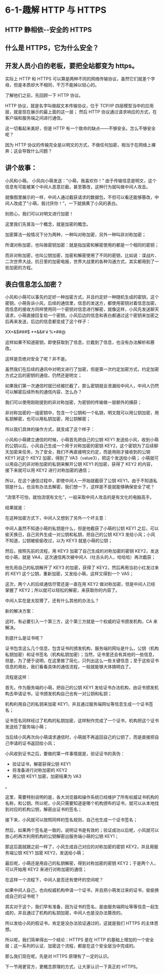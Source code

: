# 6-1-趣解 HTTP 与 HTTPS

## HTTP 静相依--安全的 HTTPS

## 什么是 HTTPS，它为什么安全？

## 开发人员小白的老板，要把全站都变为 https。

实际上 HTTP 和 HTTPS 可以算是两种不同的网络传输协议，虽然它们就差个字母，但是本质却大不相同，干万不能掉以轻心的。

了解他们之前，先回顾一下 HTTP 协议。

HTTP 协议，就是名字叫做超文本传输协议，位于 TCP/IP 四层模型当中的应用层，就是现在展示的最上面的这一层；
然后 HTTP 协议通过请求响应的方式，在客户端和服务端之间进行通信。

这一切看起来美好，但是 HTTP 有一个致命的缺点——不够安全。怎么不够安全呢？

因为 HTTP 协议的传输完全是以明文的方式，不做任何加密，相当于在网络上裸奔；这会导致什么问题？

## 讲个故事：

小风和小萌。
小风向小萌发送：“小萌，我喜欢你！”
由于传输信息是明文，这个信息有可能被某个中间人恶意拦截，甚至篡改，这种行为就叫做中间人攻击。

就像图里展示的一样，中间人通过截获请求的数据包，不但可以看还能够篡改，中间人改成了“小萌，我讨厌你！”，一下就搞黄了小风的表白。

别担心，我们可以对明文进行加密！

这里我们先普及一个概念，就是加密的概念。

加密算法一般情况下分为两种，一种叫对称加密，另外一种叫非对称加密；

所谓对称加密，也叫做密钥加密：就是指加密和解密使用的都是一个相同的密钥；

而非对称加密，也叫公钥加密，加密和解密使用了不同的密钥，比如说：谍战片、二次世界大战，抗日里的加密电报，世界大战里的各种沟通方式，其实都用到了一些加密的方程。

## 表白信息怎么加密？

小风和小萌可以事先约定好一种加密方式，并且约定好一种随机生成的密钥，这个密钥，小萌告诉小风，后续的通信里，信息的发送方，都使用密钥对着信息加密，而信息的接收方同样使用同一个密钥对信息进行解密，就像这样，小风先发送聊天请求，小萌直接回复给一个密钥，小风后边的信息和表白都通过这个密钥来加密之后再来发送，后边的信息都变成了这个样子：

XX*&$$%$###$
\*\*&&#￥%*##@

这样如果不知道密钥，即使获取到了信息，拦截到了信息，也没有办法解析和篡改。

这样是否绝对安全了呢？并不是。

虽然我们在后续的通讯中对明文进行了加密，但是第一次约定加密方式，约定加密方式之后的密钥的通信，仍然还是明文；

如果我们第一次通信时就已经被拦截了，那么密钥就会泄漏给中间人，中间人仍然可以解密后续所有的通信内容，怎么办？

我们可以使用刚刚提到的非对称加密，为密钥的传输做一层额外的捕获；

非对称加密的一组密钥中，包含一个公钥和一个私钥，明文既可以用公钥加密，用私钥解密，也可以用私钥加密，用公钥解密；

所以我们具体的操作方式，就变成了这个样子：

小风和小萌建立通信的时候，小萌首先把自己的公钥 KEY1 发送给小风，收到小萌的公钥以后，小风自己生成一个用于对称加密的密钥 KEY2，这个密钥为了后续聊天加密来任务，为了安全，我们不再直接明文约定，而是用刚才接收到的公钥 KEY1 对这个 KEY2 加密，得到了 VA3（value3），把这个发送给小萌；
小萌就可以用自己的非对称加密的私钥来解开公钥 KEY1 的加密，获得了 KEY2 的内容，接下来就可以用 KEY2 进行对称加密的通信；

所以，在这个通信过程中，即使中间人一开始就截获了公钥 KEY1，由于不知道私钥是什么，也没有办法去解密，我们想一下，这样是不是就能够确保安全了呢？

“流氓不可怕，就怕流氓有文化”，一般采取中间人攻击的是有文化的电脑高手。

结果就是：

在这种加密方式下，中间人又想到了另外一个坏主意：

中间人虽然不知道小萌的私钥是什么，但是他截获了小萌的公钥 KEY1 之后，可以偷天换日，自己另外生成一对公钥和私钥，把自己的公钥 KEY3 发给小风；小风不知道，公钥被偷偷改过，以为 KEY3 就是小萌的公钥；

然后，按照先前的流程，用 KEY3 加密了自己生成的对称加密的密钥 KEY2，发送给小萌，就是 VA4，这次通信再次被中间人（吐舌头的人，哈哈哈）再次截获；

他先用自己的私钥解开了 KEY3 的加密，获得了 KEY2，然后再用当初小红发过来的 KEY1 这个公钥，重新加密，又发给小萌，这样又得到一个 VA5；

这次，两个人的后续通信尽管还是一直在用 KEY2 做对称加密，但是中间人已经掌握了 KEY2；所以就可以轻松的解密，来获取你的内容了。

中间人实在是太狡猾了，还有什么其他的办法么？

新的解决方案：

这时，有必要引入一个第三方，这个第三方就是一个权威的证书颁发机构，CA 来解决。

到底什么是证书呢？

证书包含这么几个信息，包含证书的颁发机构，服务端的网址是什么，公钥（机构私钥加密）和证书签名（机构私钥加密）；当然，证书里还会有其他的一些信息，但是，为了便于说明，在这里做了简化，只列出这么一些关键信息；至于这些证书信息的用处，我们看看具体的通信流程，一般就能够大体搞明白了。

流程是这样：

首先，作为服务端的小萌，把自己的公钥 KEY1 发给证书办法机构，由证书颁发机构去申请证书，证书颁发机构自己也有一对公钥和私钥；

机构利用自己的私钥来加密 KEY1，并且通过服务端网址等信息生成一个证书签名；

证书签名同样经过了机构的私钥加密，这样制作完成了一个证书，机构把这个证书发送给了服务端小萌；

当后续小风再次向小萌请求通信时，小萌就不再返回自己的公钥了，而是直接把自己申请的证书返回给小风；

小风收到证书之后，要做的第一件事情就是，验证证书的真伪：

- 验证证书，解密获得公钥 KEY1
- 将准备进行对称加密的 KEY2
- 用公钥 KEY1 加密，加密结果为 VA3

。

这里，需要特别说明的是，各大浏览器和操作系统已经维护了所有权威证书机构的名称，和公钥。所以呢，小风只需要知道是哪个机构颁布的证书，就可以从本地找到对应的机构公钥，解密出证书的签名；

接下来，小风就可以按照同样的签名规则，自己也生成一个证书签名；

然后，如果两个签名是一致的，说明证书是有效的；验证成功以后呢，小风就可以放心的再次利用机构的公钥解密出服务端小萌的公钥 KEY1；

那这后面就跟之前一样了，小风生成自己对应的对称加密的密钥 KEY2，并且用服务端公钥 KEY1 加密 KEY2，发送给小萌；

最后呢，小萌还是用自己的私钥解密，得到对称加密的密钥 KEY2；于是两个人，可以开始用 KEY2 来进行对称加密的通信；

在这样一个流程下，中间人是否还有使坏的空间呢？

如果中间人自己，也向权威机构申请一个证书，并且把小萌发过来的证书，偷偷换成自己的证书呢？

其实对于这个，我们早有准备，因为证书的签名，是由服务端网址等等信息一起生成的，并且通过了机构的私钥加密，中间人也是没办法篡改的。

所以发给小风的假证书，肯定是没办法验证通过的，这就是我们 HTTPS 的主体思想。

所以呢，我们简单得出一个结论：HTTPS 是在 HTTP 的基础上增加的一个安全层；这一系列的认证、加密这个流程，都是在这个安全层当中完成的。

那么我们现在呢，先是对 HTTPS 原理有了一定的认识。

下一节用更官方，更概念原理的方式，让大家认识一下真正的 HTTPS。
